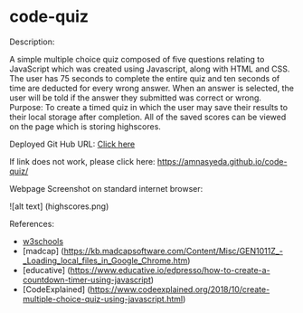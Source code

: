 # code-quiz

Description:

A simple multiple choice quiz composed of five questions relating to JavaScript which was created using Javascript, along with HTML and CSS. The user has 75 seconds to complete the entire quiz and ten seconds of time are deducted for every wrong answer. When an answer is selected, the user will be told if the answer they submitted was correct or wrong. 
Purpose: To create a timed quiz in which the user may save their results to their local storage after completion. All of the saved scores can be viewed on the page which is storing highscores. 

Deployed Git Hub URL: 
<a href="https://amnasyeda.github.io/code-quiz/" target="_blank">Click here</a>

If link does not work, please click here: https://amnasyeda.github.io/code-quiz/




Webpage Screenshot on standard internet browser:


![alt text] (highscores.png)

References:
- [w3schools](https://www.w3schools.com/html/html_scripts.asp)
- [madcap] (https://kb.madcapsoftware.com/Content/Misc/GEN1011Z_-_Loading_local_files_in_Google_Chrome.htm)
- [educative] (https://www.educative.io/edpresso/how-to-create-a-countdown-timer-using-javascript)
- [CodeExplained] (https://www.codeexplained.org/2018/10/create-multiple-choice-quiz-using-javascript.html)
